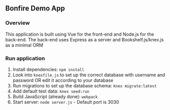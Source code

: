 ## Bonfire Demo App

### Overview
This application is built using Vue for the front-end and Node.js for the back-end.
The back-end uses Express as a server and Bookshelf.js/knex.js as a minimal ORM

### Run application

1. Install dependencies: `npm install`
2. Look into `knexfile.js` to set up the correct database with username and password OR edit it according to your database
3. Run migrations to set up the database schema: `knex migrate:latest`
4. Add default test data: `knex seed:run`
5. Build JavaScript (already done): `webpack`
6. Start server: `node server.js` - Default port is 3030
